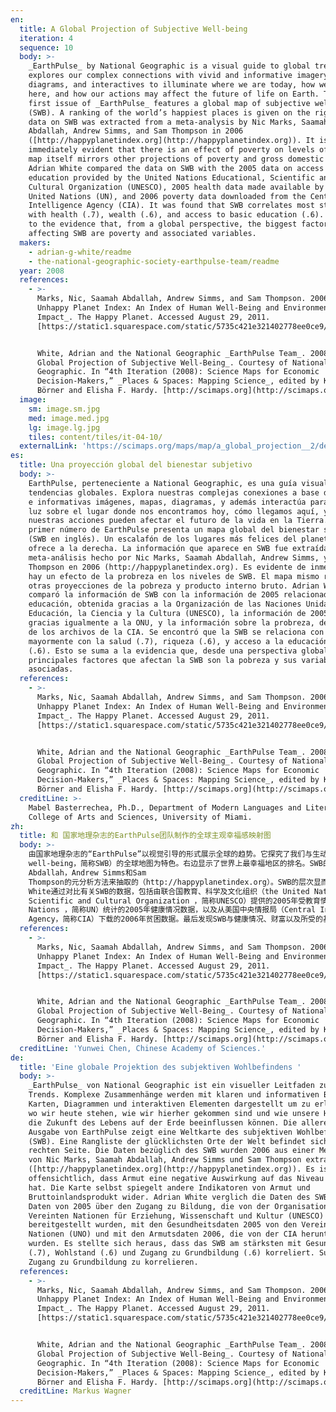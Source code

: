 ```yaml
---
en:
  title: A Global Projection of Subjective Well-being
  iteration: 4
  sequence: 10
  body: >-
    _EarthPulse_ by National Geographic is a visual guide to global trends. It
    explores our complex connections with vivid and informative imagery, maps,
    diagrams, and interactives to illuminate where we are today, how we got
    here, and how our actions may affect the future of life on Earth. The very
    first issue of _EarthPulse_ features a global map of subjective well-being
    (SWB). A ranking of the world’s happiest places is given on the right. The
    data on SWB was extracted from a meta-analysis by Nic Marks, Saamah
    Abdallah, Andrew Simms, and Sam Thompson in 2006
    ([http://happyplanetindex.org](http://happyplanetindex.org)). It is
    immediately evident that there is an effect of poverty on levels of SWB. The
    map itself mirrors other projections of poverty and gross domestic product.
    Adrian White compared the data on SWB with the 2005 data on access to
    education provided by the United Nations Educational, Scientific and
    Cultural Organization (UNESCO), 2005 health data made available by the
    United Nations (UN), and 2006 poverty data downloaded from the Central
    Intelligence Agency (CIA). It was found that SWB correlates most strongly
    with health (.7), wealth (.6), and access to basic education (.6). This adds
    to the evidence that, from a global perspective, the biggest factors
    affecting SWB are poverty and associated variables.
  makers:
    - adrian-g-white/readme
    - the-national-geographic-society-earthpulse-team/readme
  year: 2008
  references:
    - >-
      Marks, Nic, Saamah Abdallah, Andrew Simms, and Sam Thompson. 2006. _The
      Unhappy Planet Index: An Index of Human Well-Being and Environmental
      Impact_. The Happy Planet. Accessed August 29, 2011.
      [https://static1.squarespace.com/static/5735c421e321402778ee0ce9/t/578dea0d29687f525e004fc9/1468918288114/2006+Happy+Planet+Index+report.pdf](https://static1.squarespace.com/static/5735c421e321402778ee0ce9/t/578dea0d29687f525e004fc9/1468918288114/2006+Happy+Planet+Index+report.pdf).


      White, Adrian and the National Geographic _EarthPulse Team_. 2008. _A
      Global Projection of Subjective Well-Being_. Courtesy of National
      Geographic. In “4th Iteration (2008): Science Maps for Economic
      Decision-Makers,” _Places & Spaces: Mapping Science_, edited by Katy
      Börner and Elisha F. Hardy. [http://scimaps.org](http://scimaps.org).
  image:
    sm: image.sm.jpg
    med: image.med.jpg
    lg: image.lg.jpg
    tiles: content/tiles/it-04-10/
  externalLink: 'https://scimaps.org/maps/map/a_global_projection__2/detail'
es:
  title: Una proyección global del bienestar subjetivo
  body: >-
    EarthPulse, perteneciente a National Geographic, es una guía visual para las
    tendencias globales. Explora nuestras complejas conexiones a base de vívidas
    e informativas imágenes, mapas, diagramas, y además interactúa para arrojar
    luz sobre el lugar donde nos encontramos hoy, cómo llegamos aquí, y cómo
    nuestras acciones pueden afectar el futuro de la vida en la Tierra. El
    primer número de EarthPulse presenta un mapa global del bienestar subjetivo
    (SWB en inglés). Un escalafón de los lugares más felices del planeta se
    ofrece a la derecha. La información que aparece en SWB fue extraída de un
    meta-análisis hecho por Nic Marks, Saamah Abdallah, Andrew Simms, y Sam
    Thompson en 2006 (http://happyplanetindex.org). Es evidente de inmediato que
    hay un efecto de la probreza en los niveles de SWB. El mapa mismo refleja
    otras proyecciones de la pobreza y producto interno bruto. Adrian White
    comparó la información de SWB con la información de 2005 relacionada con la
    educación, obtenida gracias a la Organización de las Naciones Unidas para la
    Educación, la Ciencia y la Cultura (UNESCO), la información de 2005 en salud
    gracias igualmente a la ONU, y la información sobre la probreza, descargada
    de los archivos de la CIA. Se encontró que la SWB se relaciona con
    mayormente con la salud (.7), riqueza (.6), y acceso a la educación básica
    (.6). Esto se suma a la evidencia que, desde una perspectiva global, los
    principales factores que afectan la SWB son la pobreza y sus variables
    asociadas.
  references:
    - >-
      Marks, Nic, Saamah Abdallah, Andrew Simms, and Sam Thompson. 2006. _The
      Unhappy Planet Index: An Index of Human Well-Being and Environmental
      Impact_. The Happy Planet. Accessed August 29, 2011.
      [https://static1.squarespace.com/static/5735c421e321402778ee0ce9/t/578dea0d29687f525e004fc9/1468918288114/2006+Happy+Planet+Index+report.pdf](https://static1.squarespace.com/static/5735c421e321402778ee0ce9/t/578dea0d29687f525e004fc9/1468918288114/2006+Happy+Planet+Index+report.pdf).


      White, Adrian and the National Geographic _EarthPulse Team_. 2008. _A
      Global Projection of Subjective Well-Being_. Courtesy of National
      Geographic. In “4th Iteration (2008): Science Maps for Economic
      Decision-Makers,” _Places & Spaces: Mapping Science_, edited by Katy
      Börner and Elisha F. Hardy. [http://scimaps.org](http://scimaps.org).
  creditLine: >-
    Mabel Basterrechea, Ph.D., Department of Modern Languages and Literatures,
    College of Arts and Sciences, University of Miami.
zh:
  title: 和 国家地理杂志的EarthPulse团队制作的全球主观幸福感映射图
  body: >-
    由国家地理杂志的“EarthPulse”以视觉引导的形式展示全球的趋势。它探究了我们与生动且充实的图像、地图、图表以及交互式视像设备的复杂关联，以此来说明我们当前的位置、我们如何达到这儿以及我们的行为可能如何影响未来地球上的生命。“EarthPulse”最早的第一期以主观幸福感（subjective
    well-being，简称SWB）的全球地图为特色。右边显示了世界上最幸福地区的排名。SWB的数据是2006年由Nic Marks，Saamah
    Abdallah，Andrew Simms和Sam
    Thompson的元分析方法来抽取的（http://happyplanetindex.org）。SWB的层次显而易见有一种贫困影响。该地图本身反映了对贫困和国内生产总值的其他预测。Adrian
    White通过对比有关SWB的数据，包括由联合国教育、科学及文化组织（the United Nations Educational,
    Scientific and Cultural Organization ，简称UNESCO）提供的2005年受教育情况的数据，由联合国（United
    Nations ，简称UN）统计的2005年健康情况数据，以及从美国中央情报局（Central Intelligence
    Agency，简称CIA）下载的2006年贫困数据。最后发现SWB与健康情况、财富以及所受的基本教育关系密切。这更加说明了从全球的角度影响SWB的最大因素是贫困及其关联变量。
  references:
    - >-
      Marks, Nic, Saamah Abdallah, Andrew Simms, and Sam Thompson. 2006. _The
      Unhappy Planet Index: An Index of Human Well-Being and Environmental
      Impact_. The Happy Planet. Accessed August 29, 2011.
      [https://static1.squarespace.com/static/5735c421e321402778ee0ce9/t/578dea0d29687f525e004fc9/1468918288114/2006+Happy+Planet+Index+report.pdf](https://static1.squarespace.com/static/5735c421e321402778ee0ce9/t/578dea0d29687f525e004fc9/1468918288114/2006+Happy+Planet+Index+report.pdf).


      White, Adrian and the National Geographic _EarthPulse Team_. 2008. _A
      Global Projection of Subjective Well-Being_. Courtesy of National
      Geographic. In “4th Iteration (2008): Science Maps for Economic
      Decision-Makers,” _Places & Spaces: Mapping Science_, edited by Katy
      Börner and Elisha F. Hardy. [http://scimaps.org](http://scimaps.org).
  creditLine: 'Yunwei Chen, Chinese Academy of Sciences.'
de:
  title: 'Eine globale Projektion des subjektiven Wohlbefindens '
  body: >-
    _EarthPulse_ von National Geographic ist ein visueller Leitfaden zu globalen
    Trends. Komplexe Zusammenhänge werden mit klaren und informativen Bildern,
    Karten, Diagrammen und interaktiven Elementen dargestellt um zu erläutern,
    wo wir heute stehen, wie wir hierher gekommen sind und wie unsere Handlungen
    die Zukunft des Lebens auf der Erde beeinflussen können. Die allererste
    Ausgabe von EarthPulse zeigt eine Weltkarte des subjektiven Wohlbefindens
    (SWB). Eine Rangliste der glücklichsten Orte der Welt befindet sich auf der
    rechten Seite. Die Daten bezüglich des SWB wurden 2006 aus einer Metaanalyse
    von Nic Marks, Saamah Abdallah, Andrew Simms und Sam Thompson extrahiert
    ([http://happyplanetindex.org](http://happyplanetindex.org)). Es ist sofort
    offensichtlich, dass Armut eine negative Auswirkung auf das Niveau des SWB
    hat. Die Karte selbst spiegelt andere Indikatoren von Armut und
    Bruttoinlandsprodukt wider. Adrian White verglich die Daten des SWB mit den
    Daten von 2005 über den Zugang zu Bildung, die von der Organisation der
    Vereinten Nationen für Erziehung, Wissenschaft und Kultur (UNESCO)
    bereitgestellt wurden, mit den Gesundheitsdaten 2005 von den Vereinten
    Nationen (UNO) und mit den Armutsdaten 2006, die von der CIA heruntergeladen
    wurden. Es stellte sich heraus, dass das SWB am stärksten mit Gesundheit
    (.7), Wohlstand (.6) und Zugang zu Grundbildung (.6) korreliert. Subjektive Wohlbefinden scheint sich mit Gesundheit, Wohlstand und
    Zugang zu Grundbildung zu korrelieren.
  references:
    - >-
      Marks, Nic, Saamah Abdallah, Andrew Simms, and Sam Thompson. 2006. _The
      Unhappy Planet Index: An Index of Human Well-Being and Environmental
      Impact_. The Happy Planet. Accessed August 29, 2011.
      [https://static1.squarespace.com/static/5735c421e321402778ee0ce9/t/578dea0d29687f525e004fc9/1468918288114/2006+Happy+Planet+Index+report.pdf](https://static1.squarespace.com/static/5735c421e321402778ee0ce9/t/578dea0d29687f525e004fc9/1468918288114/2006+Happy+Planet+Index+report.pdf).


      White, Adrian and the National Geographic _EarthPulse Team_. 2008. _A
      Global Projection of Subjective Well-Being_. Courtesy of National
      Geographic. In “4th Iteration (2008): Science Maps for Economic
      Decision-Makers,” _Places & Spaces: Mapping Science_, edited by Katy
      Börner and Elisha F. Hardy. [http://scimaps.org](http://scimaps.org).
  creditLine: Markus Wagner
---
```

